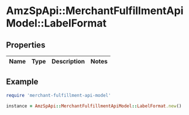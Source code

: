 # AmzSpApi::MerchantFulfillmentApiModel::LabelFormat

## Properties

| Name | Type | Description | Notes |
| ---- | ---- | ----------- | ----- |

## Example

```ruby
require 'merchant-fulfillment-api-model'

instance = AmzSpApi::MerchantFulfillmentApiModel::LabelFormat.new()
```

